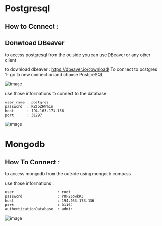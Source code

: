 # Postgresql 

## How to Connect : 

## Donwload DBeaver
to access postgresql from the outside you can use DBeaver or any other client

to download dbeaver : https://dbeaver.io/download/
To connect to postgres 
1- go to new connection and choose PostgreSQL

![image](https://user-images.githubusercontent.com/59144753/197401762-c4a04fe2-2e34-406e-8cc5-ac7a58b43f46.png)

use those informations to connect to the database : 

```
user_name : postgres
password  : KZsoZHWain
host      : 194.163.173.136
port      : 31297
```
![image](https://user-images.githubusercontent.com/59144753/197401784-94401478-4574-42ea-b43c-ab5a4b175a7f.png)

# Mongodb 

## How To Connect : 
to access mongodb from the outside using mongodb compass 

use those informations : 

```
user                    : root
password                : r0F26owkK3
host                    : 194.163.173.136
port                    : 31169
authenticationDatabase  : admin
```
![image](https://user-images.githubusercontent.com/59144753/197401913-d4b97303-a1e4-4eb2-8db6-a05cc0b23c16.png)



